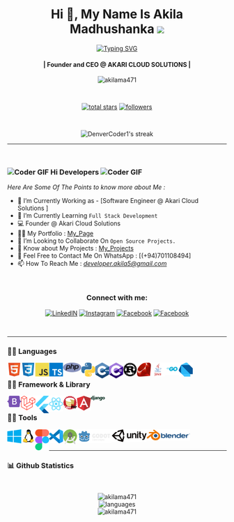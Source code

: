 <!-- First Main Heading -->
<h1 align="center"> Hi 👋, My Name Is Akila Madhushanka <img src="https://fonts.gstatic.com/s/e/notoemoji/latest/1f60e/512.gif" width="28"/> </h1>

<!-- Typing SVG -->
<p align="center">
  <a href="https://git.io/typing-svg"><img src="https://readme-typing-svg.herokuapp.com?font=Fira+Code&pause=100&center=true&width=435&lines=Software+engineer;Network+engineer;Computer+programmer;Web+administrator;Game+Developer" alt="Typing SVG" /></a>
</p>

<!-- Brief Text About Myself -->
<h4 align="center">| Founder and CEO @ AKARI CLOUD SOLUTIONS |</h4>
<p align="center"> <img src="https://komarev.com/ghpvc/?username=akilama471&label=Profile%20views&color=0e75b6&style=flat" alt="akilama471" /> </p>

</br>

<p align="center">
 <a href="https://github.com/akilama471?tab=repositories&sort=stargazers"><img alt="total stars" title="Total stars on GitHub" src="https://custom-icon-badges.demolab.com/github/stars/akilama471?color=55960c&style=for-the-badge&labelColor=488207&logo=star"/></a>
 <a href="https://github.com/akilama471?tab=followers"><img alt="followers" title="Follow me on Github" src="https://custom-icon-badges.demolab.com/github/followers/akilama471?color=236ad3&labelColor=1155ba&style=for-the-badge&logo=person-add&label=Follow&logoColor=white"/></a>
</p>

</br>

<!-- Github Streaks Stats -->

<p align="center">
  <img title="Streak Stats 🔥" alt="DenverCoder1's streak" src="https://github-readme-streak-stats.herokuapp.com?user=akilama471&theme=dark"/>
</p>

***

<br />


<!-- Main Content Of The Page -->
### <img src="https://media.giphy.com/media/Veq8KumKpSCcfZ71P1/giphy.gif" alt="Coder GIF" width="23" height="23"> Hi Developers <img src="https://media.giphy.com/media/Veq8KumKpSCcfZ71P1/giphy.gif" alt="Coder GIF" width="23" height="23">

*Here Are Some Of The Points to know more about Me :*

- 🔭 I’m Currently Working as - [Software Engineer @ Akari Cloud Solutions ]<br>
- 🌱 I’m Currently Learning `Full Stack Development` <br>
- 💻 Founder @ Akari Cloud Solutions
- 👨‍💻 My Portfolio : [My_Page](https://akilama471.github.io/)
- 👯 I’m Looking to Collaborate On `Open Source Projects.` <br>
- 📄 Know about My Projects : [My_Projects](https://github.com/akilama471?tab=repositories)
- 📧 Feel Free to Contact Me On WhatsApp : [(+94)701108494] <br>
- 📫 How To Reach Me : *<developer.akila5@gmail.com>* <br>
</br>

<h3 align="center">Connect with me:</h3>

<p align="center">
  <a href="https://www.linkedin.com/in/akilamadusanka1/" title="LinkedIN"><img alt="LinkedIN" height="48px" src="https://img.icons8.com/color/48/linkedin.png" /></a>
  <a href="https://www.instagram.com/a.madu.20/" target="blank" title="Instagram"><img alt="Instagram" height="48px" src="https://img.icons8.com/color/48/instagram-new--v1.png" /></a>
  <a href="https://www.facebook.com/akila.ma471/" title="Facebook"><img alt="Facebook" height="48px" src="https://img.icons8.com/color/48/facebook-new.png" /></a>
  <a href="https://discordapp.com/users/775019743651823646" title="Facebook"><img alt="Facebook" height="48px" src="https://img.icons8.com/color/48/discord-logo.png" /></a>
</p>

</br>

***
<!-- Languages-->
### 👨‍💻 Languages

<p align="center">
  <img align="left" alt="html5" width="32px" src="https://raw.githubusercontent.com/akilama471/akilama471/main/res/html5.svg"/>
  <img align="left" alt="css3" width="32px" src="https://raw.githubusercontent.com/akilama471/akilama471/main/res/css3.svg"/>
  <img align="left" alt="javascript" width="32px" src="https://raw.githubusercontent.com/akilama471/akilama471/main/res/javascript.svg"/>
  <img align="left" alt="ts" width="32px" src="https://raw.githubusercontent.com/akilama471/akilama471/main/res/typescript.svg"/>
  <img align="left" alt="php" width="42px" src="https://raw.githubusercontent.com/akilama471/akilama471/main/res/php.svg"/>
  <img align="left" alt="python" width="32px" src="https://raw.githubusercontent.com/akilama471/akilama471/main/res/python.svg"/>
  <img align="left" alt="cpp" width="32px" src="https://raw.githubusercontent.com/akilama471/akilama471/main/res/cpp.svg"/>
  <img align="left" alt="csharp" width="32px" src="https://raw.githubusercontent.com/akilama471/akilama471/main/res/csharp.svg"/>
  <img align="left" alt="rust" width="32px" src="https://raw.githubusercontent.com/akilama471/akilama471/main/res/rust.svg"/>
  <img align="left" alt="ruby" width="32px" src="https://raw.githubusercontent.com/akilama471/akilama471/main/res/ruby.svg"/>
  <img align="left" alt="java" width="32px" src="https://raw.githubusercontent.com/akilama471/akilama471/main/res/java.svg"/>
  <img align="left" alt="go" width="32px" src="https://raw.githubusercontent.com/akilama471/akilama471/main/res/golang.svg"/>
  <img align="left" alt="dart" width="32px" src="https://raw.githubusercontent.com/akilama471/akilama471/main/res/dart.svg"/>
</p>

</br>

<!-- Framework & Librar -->
### 👨‍💻 Framework & Library

<p align="center">
  <img align="left" alt="bootstrap" width="32px" src="https://raw.githubusercontent.com/akilama471/akilama471/main/res/bootstrap.svg"/>
  <img align="left" alt="laravel" width="32px" src="https://raw.githubusercontent.com/akilama471/akilama471/main/res/laravel.svg"/>
  <img align="left" alt="flutter" width="32px" src="https://raw.githubusercontent.com/akilama471/akilama471/main/res/flutter.svg"/>
  <img align="left" alt="react" width="32px" src="https://raw.githubusercontent.com/akilama471/akilama471/main/res/react.svg"/>
  <img align="left" alt="cakephp" width="32px" src="https://raw.githubusercontent.com/akilama471/akilama471/main/res/cakephp.svg"/>
  <img align="left" alt="angular" width="32px" src="https://raw.githubusercontent.com/akilama471/akilama471/main/res/angular.svg"/>
  <img align="left" alt="django" width="32px" src="https://raw.githubusercontent.com/akilama471/akilama471/main/res/django.svg"/>
</p>

</br>

<!-- Tools -->
### 👨‍💻 Tools

<p align="center">
  <img align="left" alt="windows" width="32px" src="https://raw.githubusercontent.com/akilama471/akilama471/main/res/windows.svg"/>
  <img align="left" alt="linux" width="32px" src="https://raw.githubusercontent.com/akilama471/akilama471/main/res/linux.svg"/>
  <img align="left" alt="figma" width="32px" src="https://raw.githubusercontent.com/akilama471/akilama471/main/res/figma.svg"/>
  <img align="left" alt="code" width="32px" src="https://raw.githubusercontent.com/akilama471/akilama471/main/res/vscode.svg"/>
  <img align="left" alt="android" width="32px" src="https://raw.githubusercontent.com/akilama471/akilama471/main/res/android.svg"/>
  <img align="left" alt="godot" width="80px" src="https://raw.githubusercontent.com/akilama471/akilama471/main/res/godot.svg"/>
  <img align="left" alt="unity" width="80px" src="https://raw.githubusercontent.com/akilama471/akilama471/main/res/unity.svg"/>
  <img align="left" alt="blender" width="100px" src="https://raw.githubusercontent.com/akilama471/akilama471/main/res/blender.svg"/>
</p>

</br>
</br>

***
<!-- Updated Github Stats -->
### 📊 Github Statistics

<br/> 
<p align="center">
<img src="https://github-profile-trophy.vercel.app/?username=akilama471" alt="akilama471"/>
<br/>

<img src="https://github-readme-stats.vercel.app/api/top-langs/?username=akilama471&layout=compact&theme=dracula" alt="languages"/>
<br/>

<img src="https://github-readme-stats.vercel.app/api?username=akilama471&show_icons=true&include_all_commits=true&theme=react&hide_border=false" alt="akilama471" />
<br />
</p>